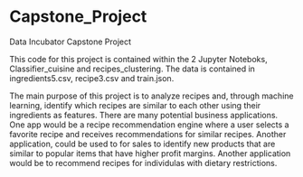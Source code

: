 # Capstone_Project
Data Incubator Capstone Project

This code for this project is contained within the 2 Jupyter Noteboks, Classifier_cuisine and recipes_clustering. The data is contained in ingredients5.csv, recipe3.csv and train.json.

The main purpose of this project is to analyze recipes and, through machine learning, identify which recipes are similar to each other using their ingredients as features. There are many potential business applications. One app would be a recipe recommendation engine where a user selects a favorite recipe and receives recommendations for similar recipes. Another application, could be used to for sales to identify new products that are similar to popular items that have higher profit margins. Another application would be to recommend recipes for individulas with dietary restrictions.
